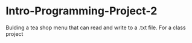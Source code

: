 # Intro-Programming-Project-2
Bulding a tea shop menu that can read and write to a .txt file. 
For a class project
